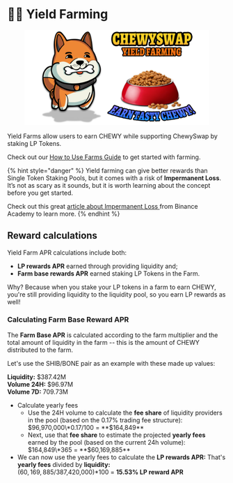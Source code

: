 # 🧑🌾 Yield Farming

<figure><img src="../../.gitbook/assets/ChewyYieldFarming (1).png" alt=""><figcaption></figcaption></figure>

Yield Farms allow users to earn CHEWY while supporting ChewySwap by staking LP Tokens.

Check out our [How to Use Farms Guide](how-to-use-farms.md) to get started with farming.



{% hint style="danger" %}
Yield farming can give better rewards than Single Token Staking Pools, but it comes with a risk of **Impermanent Loss**. It’s not as scary as it sounds, but it is worth learning about the concept before you get started.

Check out this great [article about Impermanent Loss ](https://academy.binance.com/en/articles/impermanent-loss-explained)from Binance Academy to learn more.
{% endhint %}

## Reward calculations

Yield Farm APR calculations include both:

* **LP rewards APR** earned through providing liquidity and;
* **Farm base rewards APR** earned staking LP Tokens in the Farm.

Why? Because when you stake your LP tokens in a farm to earn CHEWY, you're still providing liquidity to the liquidity pool, so you earn LP rewards as well!



### Calculating Farm Base Reward APR

The **Farm Base APR** is calculated according to the farm multiplier and the total amount of liquidity in the farm -- this is the amount of CHEWY distributed to the farm.



Let's use the SHIB/BONE pair as an example with these made up values:

**Liquidity:** $387.42M\
**Volume 24H:** $96.97M\
**Volume 7D:** 709.73M

* Calculate yearly fees
  * Use the 24H volume to calculate the **fee share** of liquidity providers in the pool (based on the 0.17% trading fee structure):\
    $96,970,000\*0.17/100 = **$164,849**
  * Next, use that **fee share** to estimate the projected **yearly fees** earned by the pool (based on the current 24h volume):\
    $164,849\*365 = **$60,169,885**
* We can now use the yearly fees to calculate the **LP rewards APR:** That's **yearly fees** divided by **liquidity:**\
  ($60,169,885/$387,420,000)\*100 = **15.53% LP reward APR**

